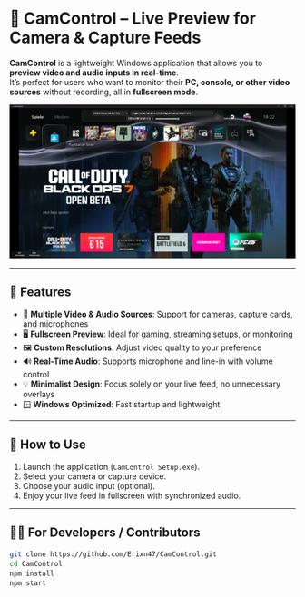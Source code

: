 # 🎥 CamControl – Live Preview for Camera & Capture Feeds

**CamControl** is a lightweight Windows application that allows you to **preview video and audio inputs in real-time**.  
It’s perfect for users who want to monitor their **PC, console, or other video sources** without recording, all in **fullscreen mode**.

![CamControl Screenshot](images/example.png)

---

## 🚀 Features

- 🔌 **Multiple Video & Audio Sources**: Support for cameras, capture cards, and microphones  
- 🖥️ **Fullscreen Preview**: Ideal for gaming, streaming setups, or monitoring  
- 🖼️ **Custom Resolutions**: Adjust video quality to your preference  
- 🔊 **Real-Time Audio**: Supports microphone and line-in with volume control  
- 💡 **Minimalist Design**: Focus solely on your live feed, no unnecessary overlays  
- 🪟 **Windows Optimized**: Fast startup and lightweight  

---

## 🧩 How to Use

1. Launch the application (`CamControl Setup.exe`).  
2. Select your camera or capture device.  
3. Choose your audio input (optional).  
4. Enjoy your live feed in fullscreen with synchronized audio.

---

## 🧑‍💻 For Developers / Contributors

```bash
git clone https://github.com/Erixn47/CamControl.git
cd CamControl
npm install
npm start
